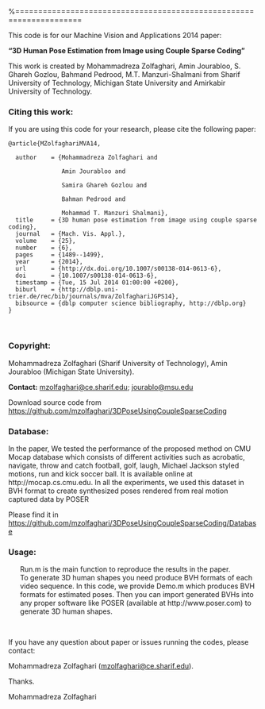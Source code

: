 %====================================================================

This code is for our Machine Vision and Applications 2014 paper:

	
<strong>“3D Human Pose Estimation from Image using Couple Sparse Coding”</strong>

This work is created by Mohammadreza Zolfaghari, Amin Jourabloo, S. Ghareh Gozlou, Bahmand Pedrood, M.T. Manzuri-Shalmani from Sharif University of Technology, Michigan State University and Amirkabir University of Technology.

<h3>Citing this work:</h3>

If you are using this code for your research, please cite the following paper:<br>



<pre><code>@article{MZolfaghariMVA14, <br>
  author    = {Mohammadreza Zolfaghari and <br>
               Amin Jourabloo and <br>
               Samira Ghareh Gozlou and <br>
               Bahman Pedrood and <br>
               Mohammad T. Manzuri Shalmani},
  title     = {3D human pose estimation from image using couple sparse coding},
  journal   = {Mach. Vis. Appl.},
  volume    = {25},
  number    = {6},
  pages     = {1489--1499},
  year      = {2014},
  url       = {http://dx.doi.org/10.1007/s00138-014-0613-6},
  doi       = {10.1007/s00138-014-0613-6},
  timestamp = {Tue, 15 Jul 2014 01:00:00 +0200},
  biburl    = {http://dblp.uni-trier.de/rec/bib/journals/mva/ZolfaghariJGPS14},
  bibsource = {dblp computer science bibliography, http://dblp.org}
}
</code></pre>
<br>
<h3>Copyright:</h3>
Mohammadreza Zolfaghari (Sharif University of Technology), Amin Jourabloo (Michigan State University).

<strong>Contact:</strong>  mzolfaghari@ce.sharif.edu; jourablo@msu.edu 



Download source code from https://github.com/mzolfaghari/3DPoseUsingCoupleSparseCoding 

<p>

<h3>Database:</h3>
In the paper, We tested the performance of the proposed method on CMU Mocap database which consists of different activities such as acrobatic, navigate, throw and catch football, golf, laugh, Michael Jackson styled motions, run and kick soccer ball. It is available online at http://mocap.cs.cmu.edu. In all the experiments, we used this dataset in BVH format to create synthesized poses rendered from real motion captured data by POSER

Please find it in https://github.com/mzolfaghari/3DPoseUsingCoupleSparseCoding/Database

<h3>Usage:</h3>

<ul class="task-list">
<li>Run.m is the main function to reproduce the results in the paper.</li>
<li>To generate 3D human shapes you need produce BVH formats of each video sequence.
In this code, we provide Demo.m which produces BVH formats for estimated poses. Then you can import generated BVHs into any proper software like POSER (available at http://www.poser.com) to generate 3D human shapes.</li>
</ul>

<br>

If you have any question about paper or issues running the codes, please contact:

 Mohammadreza Zolfaghari (mzolfaghari@ce.sharif.edu).


Thanks.


Mohammadreza Zolfaghari
